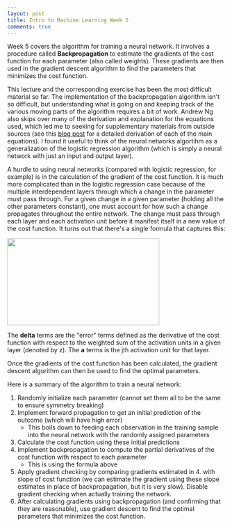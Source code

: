 ```yaml
---
layout: post
title: Intro to Machine Learning Week 5
comments: true
---
```


Week 5 covers the algorithm for training a neural network. It involves a procedure called **Backpropagation** to estimate the gradients of the cost function for each parameter (also called weights). These gradients are then used in the gradient descent algorithm to find the parameters that minimizes the cost function.

<!--excerpt-->

This lecture and the corresponding exercise has been the most difficult material so far. The implementation of the backpropagation algorithm isn't so difficult, but understanding what is going on and keeping track of the various moving parts of the algorithm requires a bit of work. Andrew Ng also skips over many of the derivation and explanation for the equations used, which led me to seeking for supplementary materials from outside sources (see this [blog post](http://neuralnetworksanddeeplearning.com/chap2.html) for a detailed derivation of each of the main equations). I found it useful to think of the neural networks algortihm as a generalization of the logistic regression algorithm (which is simply a neural network with just an input and output layer).

A hurdle to using neural networks (compared with logistic regression, for example) is in the calculation of the gradient of the cost function. It is much more complicated than in the logistic regression case because of the multiple interdependent layers through which a change in the parameter must pass through. For a given change in a given parameter (holding all the other parameters constant), one must account for how such a change propagates throughout the entire network. The change must pass through each layer and each activation unit before it manifest itself in a new value of the cost function. It turns out that there's a single formula that captures this:

<a href="{{site.url}}/img/wk5_1.png">
<img src="{{site.url}}/img/wk5_1.png" width="350" height="200"/>
</a>

The **delta** terms are the "error" terms defined as the derivative of the cost function with respect to the weighted sum of the activation units in a given layer (denoted by z). The **a** terms is the jth activation unit for that layer.

Once the gradients of the cost function has been calculated, the gradient descent algorithm can then be used to find the optimal parameters.

Here is a summary of the algorithm to train a neural network:

1. Randomly initialize each parameter (cannot set them all to be the same to ensure symmetry breaking)
2. Implement forward propagation to get an initial prediction of the outcome (which will have high error)
    * This boils down to feeding each observation in the training sample into the neural network with the randomly assigned parameters
3. Calculate the cost function using these initial predictions
4. Implement backpropagation to compute the partial derivatives of the cost function with respect to each parameter
    * This is using the formula above
5. Apply gradient checking by comparing gradients estimated in 4\. with slope of cost function (we can estimate the gradient using these slope estimates in place of backpropagation, but it is very slow). Disable gradient checking when actually training the network.
6. After calculating gradients using backpropagation (and confirming that they are reasonable), use gradient descent to find the optimal parameters that minimizes the cost function.

